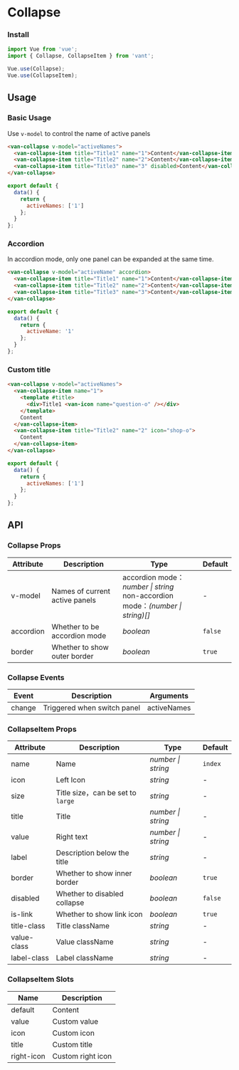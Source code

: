 # Collapse

### Install

```js
import Vue from 'vue';
import { Collapse, CollapseItem } from 'vant';

Vue.use(Collapse);
Vue.use(CollapseItem);
```

## Usage

### Basic Usage

Use `v-model` to control the name of active panels

```html
<van-collapse v-model="activeNames">
  <van-collapse-item title="Title1" name="1">Content</van-collapse-item>
  <van-collapse-item title="Title2" name="2">Content</van-collapse-item>
  <van-collapse-item title="Title3" name="3" disabled>Content</van-collapse-item>
</van-collapse>
```

```js
export default {
  data() {
    return {
      activeNames: ['1']
    };
  }
};
```

### Accordion

In accordion mode, only one panel can be expanded at the same time.

```html
<van-collapse v-model="activeName" accordion>
  <van-collapse-item title="Title1" name="1">Content</van-collapse-item>
  <van-collapse-item title="Title2" name="2">Content</van-collapse-item>
  <van-collapse-item title="Title3" name="3">Content</van-collapse-item>
</van-collapse>
```

```js
export default {
  data() {
    return {
      activeName: '1'
    };
  }
};
```

### Custom title

```html
<van-collapse v-model="activeNames">
  <van-collapse-item name="1">
    <template #title>
      <div>Title1 <van-icon name="question-o" /></div>
    </template>
    Content
  </van-collapse-item>
  <van-collapse-item title="Title2" name="2" icon="shop-o">
    Content
  </van-collapse-item>
</van-collapse>
```

```js
export default {
  data() {
    return {
      activeNames: ['1']
    };
  }
};
```

## API

### Collapse Props

| Attribute | Description | Type | Default |
|------|------|------|------|
| v-model | Names of current active panels | accordion mode： *number \| string*<br>non-accordion mode：*(number \| string)[]* | - |
| accordion | Whether to be accordion mode | *boolean* | `false` |
| border | Whether to show outer border | *boolean* | `true` |

### Collapse Events

| Event | Description | Arguments |
|------|------|------|
| change | Triggered when switch panel | activeNames |

### CollapseItem Props

| Attribute | Description | Type | Default |
|------|------|------|------|
| name | Name | *number \| string* | `index` |
| icon | Left Icon | *string* | - |
| size | Title size，can be set to `large` | *string* | - |
| title | Title | *number \| string* | - |
| value | Right text | *number \| string* | - |
| label | Description below the title | *string* | - |
| border | Whether to show inner border | *boolean* | `true` |
| disabled | Whether to disabled collapse | *boolean* | `false` |
| is-link | Whether to show link icon | *boolean* | `true` |
| title-class | Title className | *string* | - |
| value-class | Value className | *string* | - |
| label-class | Label className | *string* | - |

### CollapseItem Slots

| Name | Description |
|------|------|
| default | Content |
| value | Custom value |
| icon | Custom icon |
| title | Custom title |
| right-icon | Custom right icon |
